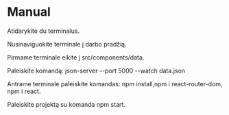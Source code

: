 # Manual

Atidarykite du terminalus.

Nusinaviguokite terminale į darbo pradžią.

Pirmame terminale eikite į src/components/data.

Paleiskite komandą: json-server --port 5000 --watch data.json

Antrame terminale paleiskite komandas: npm install,npm i react-router-dom, npm i react.

Paleiskite projektą su komanda npm start.
